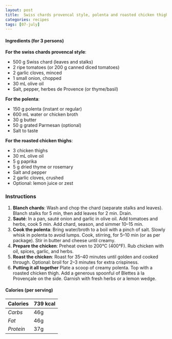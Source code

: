 ```yaml
---
layout: post
title:  Swiss chards provencal style, polenta and roasted chicken thighs
categories: recipes
tags: [07-july]
---
```


#### Ingredients (for 3 persons)

**For the swiss chards provencal style**:
- 500 g Swiss chard (leaves and stalks)
- 2 ripe tomatoes (or 200 g canned diced tomatoes)
- 2 garlic cloves, minced
- 1 small onion, chopped
- 30 mL olive oil
- Salt, pepper, herbes de Provence (or thyme/basil)

**For the polenta**:
- 150 g polenta (instant or regular)
- 600 mL water or chicken broth
- 30 g butter
- 50 g grated Parmesan (optional)
- Salt to taste

**For the roasted chicken thighs**:
- 3 chicken thighs
- 30 mL olive oil
- 5 g paprika
- 5 g dried thyme or rosemary
- Salt and pepper
- 2 garlic cloves, crushed
- Optional: lemon juice or zest

### Instructions

1. **Blanch chards**:
Wash and chop the chard (separate stalks and leaves). Blanch stalks for 5 min, then add leaves for 2 min. Drain.
2. **Sauté**:
In a pan, sauté onion and garlic in olive oil. Add tomatoes and herbs, cook 5 min. Add chard, season, and simmer 10–15 min.
3. **Cook the polenta**:
Bring water/broth to a boil with a pinch of salt. Slowly whisk in polenta to avoid lumps. Cook, stirring, for 5–10 min (or as per package). Stir in butter and cheese until creamy.
4. **Prepare the chicken**:
Preheat oven to 200°C (400°F). Rub chicken with oil, spices, garlic, and herbs.
5. **Roast the chicken**:
Roast for 35–40 minutes until golden and cooked through. Optional: broil for 2–3 minutes for extra crispiness.
6. **Putting it all together**
Plate a scoop of creamy polenta. Top with a roasted chicken thigh. Add a generous spoonful of Blettes à la Provençale on the side. Garnish with fresh herbs or a lemon wedge.

#### Calories (per serving)

| **Calories** | 739 kcal |
| ----------- | ----------- |
| *Carbs* | 46g |
| *Fat* | 46g |
| *Protein* | 37g |
